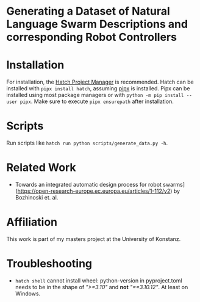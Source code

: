 # Generating a Dataset of Natural Language Swarm Descriptions and corresponding Robot Controllers

# Installation
For installation, the [Hatch Project Manager](https://hatch.pypa.io/latest/) is recommended.
Hatch can be installed with `pipx install hatch`, assuming [pipx](https://github.com/pypa/pipx) is installed. Pipx can be installed using most package managers or with `python -m pip install --user pipx`. Make sure to execute `pipx ensurepath` after installation.

# Scripts
Run scripts like `hatch run python scripts/generate_data.py -h`.

# Related Work
 - Towards an integrated automatic design process for robot swarms](https://open-research-europe.ec.europa.eu/articles/1-112/v2) by Bozhinoski et. al.

# Affiliation
This work is part of my masters project at the University of Konstanz.

# Troubleshooting
 
  - `hatch shell` cannot install wheel:  python-version in pyproject.toml needs to be in the shape of _">=3.10"_ and **not** _"==3.10.12"_. At least on Windows.
